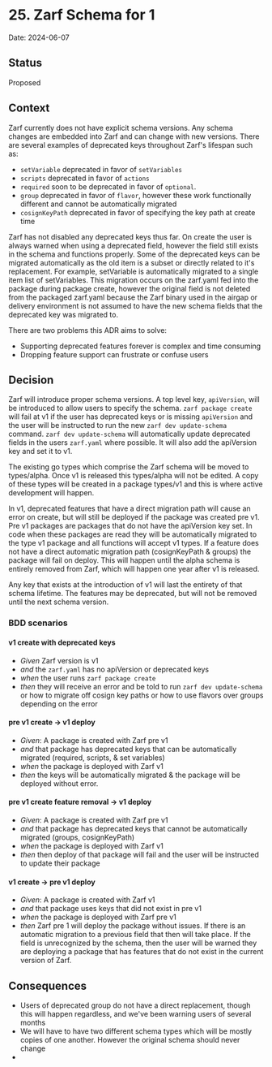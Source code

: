 # 25. Zarf Schema for 1

Date: 2024-06-07

## Status

Proposed

## Context

Zarf currently does not have explicit schema versions. Any schema changes are embedded into Zarf and can change with new versions. There are several examples of deprecated keys throughout Zarf's lifespan such as:

- `setVariable` deprecated in favor of `setVariables`
- `scripts` deprecated in favor of `actions`
- `required` soon to be deprecated in favor of `optional`.
- `group` deprecated in favor of `flavor`, however these work functionally different and cannot be automatically migrated
- `cosignKeyPath` deprecated in favor of specifying the key path at create time

Zarf has not disabled any deprecated keys thus far. On create the user is always warned when using a deprecated field, however the field still exists in the schema and functions properly. Some of the deprecated keys can be migrated automatically as the old item is a subset or directly related to it's replacement. For example, setVariable is automatically migrated to a single item list of setVariables. This migration occurs on the zarf.yaml fed into the package during package create, however the original field is not deleted from the packaged zarf.yaml because the Zarf binary used in the airgap or delivery environment is not assumed to have the new schema fields that the deprecated key was migrated to.

There are two problems this ADR aims to solve:
- Supporting deprecated features forever is complex and time consuming
- Dropping feature support can frustrate or confuse users

## Decision

Zarf will introduce proper schema versions. A top level key, `apiVersion`, will be introduced to allow users to specify the schema. `zarf package create` will fail at v1 if the user has deprecated keys or is missing `apiVersion` and the user will be instructed to run the new `zarf dev update-schema` command. `zarf dev update-schema` will automatically update deprecated fields in the users `zarf.yaml` where possible. It will also add the apiVersion key and set it to v1.

The existing go types which comprise the Zarf schema will be moved to types/alpha. Once v1 is released this types/alpha will not be edited. A copy of these types will be created in a package types/v1 and this is where active development will happen.

In v1, deprecated features that have a direct migration path will cause an error on create, but will still be deployed if the package was created pre v1. Pre v1 packages are packages that do not have the apiVersion key set. In code when these packages are read they will be automatically migrated to the type v1 package and all functions will accept v1 types. If a feature does not have a direct automatic migration path (cosignKeyPath & groups) the package will fail on deploy. This will happen until the alpha schema is entirely removed from Zarf, which will happen one year after v1 is released.

Any key that exists at the introduction of v1 will last the entirety of that schema lifetime. The features may be deprecated, but will not be removed until the next schema version.

### BDD scenarios
#### v1 create with deprecated keys
- *Given* Zarf version is v1
- *and* the `zarf.yaml` has no apiVersion or deprecated keys
- *when* the user runs `zarf package create`
- *then* they will receive an error and be told to run `zarf dev update-schema` or how to migrate off cosign key paths or how to use flavors over groups depending on the error

#### pre v1 create -> v1 deploy
- *Given*: A package is created with Zarf pre v1
- *and* that package has deprecated keys that can be automatically migrated (required, scripts, & set variables)
- *when* the package is deployed with Zarf v1
- *then* the keys will be automatically migrated & the package will be deployed without error.

#### pre v1 create feature removal -> v1 deploy
- *Given*: A package is created with Zarf pre v1
- *and* that package has deprecated keys that cannot be automatically migrated (groups, cosignKeyPath)
- *when* the package is deployed with Zarf v1
- *then* then deploy of that package will fail and the user will be instructed to update their package

#### v1 create -> pre v1 deploy
- *Given*: A package is created with Zarf v1
- *and* that package uses keys that did not exist in pre v1
- *when* the package is deployed with Zarf pre v1
- *then* Zarf pre 1 will deploy the package without issues. If there is an automatic migration to a previous field that then will take place. If the field is unrecognized by the schema, then the user will be warned they are deploying a package that has features that do not exist in the current version of Zarf.

## Consequences

- Users of deprecated group do not have a direct replacement, though this will happen regardless, and we've been warning users of several months
- We will have to have two different schema types which will be mostly copies of one another. However the original schema should never change
-

